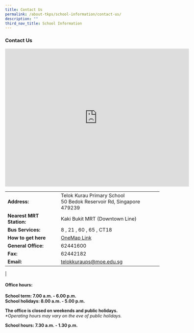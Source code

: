 ```yaml
---
title: Contact Us
permalink: /about-tkps/school-information/contact-us/
description: ""
third_nav_title: School Information
---
```

### **Contact Us**

<iframe loading="lazy" allowfullscreen="" style="border:0;" height="450" width="600" src="https://www.google.com/maps/embed?pb=!1m18!1m12!1m3!1d3988.7421044867087!2d103.909217314754!3d1.3308236990293683!2m3!1f0!2f0!3f0!3m2!1i1024!2i768!4f13.1!3m3!1m2!1s0x31da17fc2a4b143b%3A0x5e392d85530b0419!2sTelok%20Kurau%20Primary%20School!5e0!3m2!1sen!2ssg!4v1668762510284!5m2!1sen!2ssg"></iframe>

<br>

|  |  |
|---|---|
| **Address:** | Telok Kurau Primary School<br>50 Bedok Reservoir Rd, Singapore 479239 |
| **Nearest MRT Station:** | Kaki Bukit MRT (Downtown Line) |
| **Bus Services:** | 8 , 21 , 60 , 65 , CT18 |
| **How to get here** | [OneMap Link](https://www.onemap.gov.sg/main/v2/?lat=1.331045863&amp;lng=103.910934) |
| **General Office:** | 62441600 |
| **Fax:** | 62442182 |
| **Email:** | [telokkuraups@moe.edu.sg](mailto:[telokkuraups@moe.edu.sg](mailto:telokkuraups@moe.edu.sg)) |
|

#### **Office hours:**
**School term: 7.00 a.m. - 6.00 p.m.**<br>
**School holidays: 8.00 a.m. - 5.00 p.m.**

**The office is closed on weekends and public holidays.**<br>
_\*Operating hours may vary on the eve of public holidays._

**School hours: 7.30 a.m. - 1.30 p.m.**

